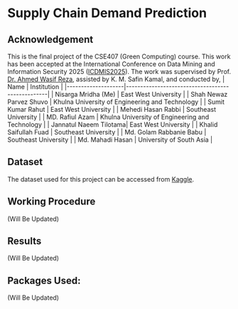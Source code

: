 # **Supply Chain Demand Prediction**

## **Acknowledgement**
This is the final project of the CSE407 (Green Computing) course. 
This work has been accepted at the International Conference on Data Mining and Information Security 2025 ([ICDMIS2025](http://icdmis.ikrf.in/)). 
The work was supervised by Prof. [Dr. Ahmed Wasif Reza](https://fse.ewubd.edu/computer-science-engineering/faculty-view/wasif), assisted by K. M. Safin Kamal, and conducted by,
| Name         | Institution                                      |
|--------------------|--------------------------------------------------|
| Nisarga Mridha (Me)      | East West University |
| Shah Newaz Parvez Shuvo            | Khulna University of Engineering and Technology        |
| Sumit Kumar Rahut         | East West University           |
| Mehedi Hasan Rabbi         | Southeast University  |
| MD. Rafiul Azam           | Khulna University of Engineering and Technology |
| Jannatul Naeem Tilotama| East West University       |
| Khalid Saifullah Fuad         | Southeast University                           |
| Md. Golam Rabbanie Babu   | Southeast University          |
| Md. Mahadi Hasan           | University of South Asia     |

## **Dataset**
The dataset used for this project can be accessed from [Kaggle](https://www.kaggle.com/datasets/anirudhchauhan/retail-store-inventory-forecasting-dataset).
## **Working Procedure**
(Will Be Updated)
## **Results**
(Will Be Updated)
## Packages Used:
(Will Be Updated)
